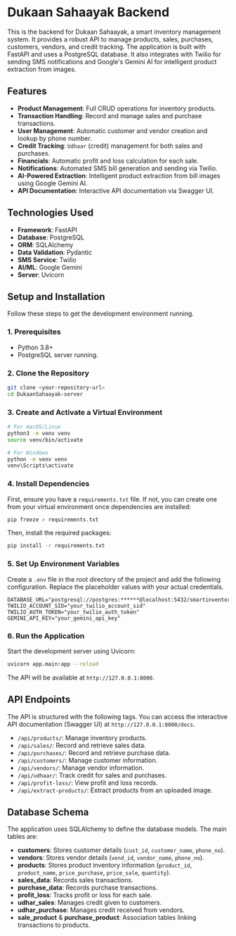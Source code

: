 # Dukaan Sahaayak Backend

This is the backend for Dukaan Sahaayak, a smart inventory management system. It provides a robust API to manage products, sales, purchases, customers, vendors, and credit tracking. The application is built with FastAPI and uses a PostgreSQL database. It also integrates with Twilio for sending SMS notifications and Google's Gemini AI for intelligent product extraction from images.

## Features

- **Product Management**: Full CRUD operations for inventory products.
- **Transaction Handling**: Record and manage sales and purchase transactions.
- **User Management**: Automatic customer and vendor creation and lookup by phone number.
- **Credit Tracking**: `Udhaar` (credit) management for both sales and purchases.
- **Financials**: Automatic profit and loss calculation for each sale.
- **Notifications**: Automated SMS bill generation and sending via Twilio.
- **AI-Powered Extraction**: Intelligent product extraction from bill images using Google Gemini AI.
- **API Documentation**: Interactive API documentation via Swagger UI.

## Technologies Used

- **Framework**: FastAPI
- **Database**: PostgreSQL
- **ORM**: SQLAlchemy
- **Data Validation**: Pydantic
- **SMS Service**: Twilio
- **AI/ML**: Google Gemini
- **Server**: Uvicorn

## Setup and Installation

Follow these steps to get the development environment running.

### 1. Prerequisites

- Python 3.8+
- PostgreSQL server running.

### 2. Clone the Repository

```bash
git clone <your-repository-url>
cd DukaanSahaayak-server
```

### 3. Create and Activate a Virtual Environment

```bash
# For macOS/Linux
python3 -m venv venv
source venv/bin/activate

# For Windows
python -m venv venv
venv\Scripts\activate
```

### 4. Install Dependencies

First, ensure you have a `requirements.txt` file. If not, you can create one from your virtual environment once dependencies are installed:

```bash
pip freeze > requirements.txt
```

Then, install the required packages:

```bash
pip install -r requirements.txt
```

### 5. Set Up Environment Variables

Create a `.env` file in the root directory of the project and add the following configuration. Replace the placeholder values with your actual credentials.

```env
DATABASE_URL="postgresql://postgres:******@localhost:5432/smartinventory"
TWILIO_ACCOUNT_SID="your_twilio_account_sid"
TWILIO_AUTH_TOKEN="your_twilio_auth_token"
GEMINI_API_KEY="your_gemini_api_key"
```

### 6. Run the Application

Start the development server using Uvicorn:

```bash
uvicorn app.main:app --reload
```

The API will be available at `http://127.0.0.1:8000`.

## API Endpoints

The API is structured with the following tags. You can access the interactive API documentation (Swagger UI) at `http://127.0.0.1:8000/docs`.

- `/api/products/`: Manage inventory products.
- `/api/sales/`: Record and retrieve sales data.
- `/api/purchases/`: Record and retrieve purchase data.
- `/api/customers/`: Manage customer information.
- `/api/vendors/`: Manage vendor information.
- `/api/udhaar/`: Track credit for sales and purchases.
- `/api/profit-loss/`: View profit and loss records.
- `/api/extract-products/`: Extract products from an uploaded image.

## Database Schema

The application uses SQLAlchemy to define the database models. The main tables are:

- **customers**: Stores customer details (`cust_id`, `customer_name`, `phone_no`).
- **vendors**: Stores vendor details (`vend_id`, `vendor_name`, `phone_no`).
- **products**: Stores product inventory information (`product_id`, `product_name`, `price_purchase`, `price_sale`, `quantity`).
- **sales_data**: Records sales transactions.
- **purchase_data**: Records purchase transactions.
- **profit_loss**: Tracks profit or loss for each sale.
- **udhar_sales**: Manages credit given to customers.
- **udhar_purchase**: Manages credit received from vendors.
- **sale_product** & **purchase_product**: Association tables linking transactions to products.
